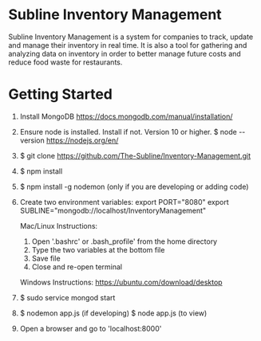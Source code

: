 # Subline Inventory Management

Subline Inventory Management is a system for companies to track, update and manage their
inventory in real time.  It is also a tool for gathering and analyzing data on inventory
in order to better manage future costs and reduce food waste for restaurants.

# Getting Started

1. Install MongoDB
    https://docs.mongodb.com/manual/installation/

2. Ensure node is installed.  Install if not.  Version 10 or higher.
    $ node --version
    https://nodejs.org/en/

3. $ git clone https://github.com/The-Subline/Inventory-Management.git

4. $ npm install

5. $ npm install -g nodemon (only if you are developing or adding code)

6. Create two environment variables:
    export PORT="8080"
    export SUBLINE="mongodb://localhost/InventoryManagement"
    
    Mac/Linux Instructions:
    1.  Open '.bashrc' or .bash_profile' from the home directory
    2.  Type the two variables at the bottom file
    3.  Save file
    4.  Close and re-open terminal
    
    Windows Instructions:
    https://ubuntu.com/download/desktop

6. $ sudo service mongod start

7. $ nodemon app.js (if developing)
   $ node app.js (to view)

8. Open a browser and go to 'localhost:8000'
